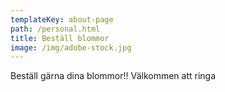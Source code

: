 ```yaml
---
templateKey: about-page
path: /personal.html
title: Beställ blommor
image: /img/adobe-stock.jpg
---
```

Beställ gärna dina blommor!! Välkommen att ringa